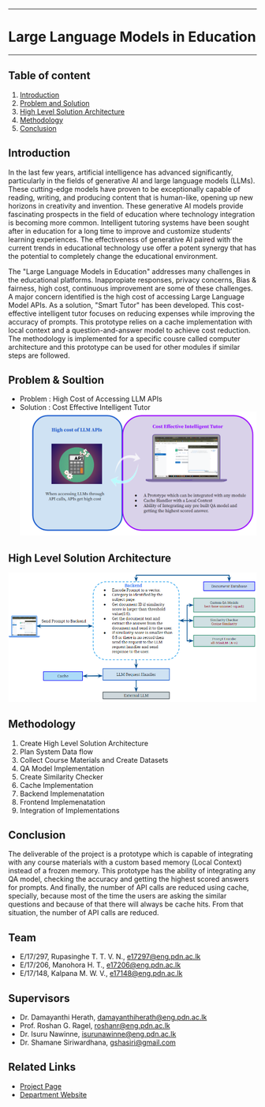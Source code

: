 ___
# Large Language Models in Education
___

## Table of content

1. [Introduction](#introduction)
2. [Problem and Solution](#problem-and-solution)
3. [High Level Solution Architecture](#high-level-solution-architecture)
4. [Methodology](#methodology)
5. [Conclusion](#conclusion)

## Introduction
In the last few years, artificial intelligence has advanced significantly, particularly in the fields of generative AI and large language models (LLMs). These cutting-edge models have proven to be exceptionally capable of reading, writing, and producing content that is human-like, opening up new horizons in creativity and invention. These generative AI models provide fascinating prospects in the field of education where technology integration is becoming more common. Intelligent tutoring systems have been sought after in education for a long time to improve and customize students’ learning experiences. The effectiveness of generative AI paired with the current trends in educational technology use offer a potent synergy that has the potential to completely change the educational environment.

The "Large Language Models in Education" addresses many challenges in the educational platforms. Inappropiate responses, privacy concerns, Bias & fairness, high cost, continuous improvement are some of these challenges. A major concern identified is the high cost of accessing Large Language Model APIs. As a solution, "Smart Tutor" has been developed. This cost-effective intelligent tutor focuses on reducing expenses while improving the accuracy of prompts. This prototype relies on a cache implementation with local context and a question-and-answer model to achieve cost reduction. The methodology is implemented for a specific cousre called computer architecture and this prototype can be used for other modules if similar steps are followed.

## Problem & Soultion
- Problem : High Cost of Accessing LLM APIs
- Solution : Cost Effective Intelligent Tutor
![diagram](./docs/images/problem_and_solution.PNG)

## High Level Solution Architecture
![diagram](./docs/images/high_level_architecture_diagram.PNG)

## Methodology
1. Create High Level Solution Architecture
2. Plan System Data flow
3. Collect Course Materials and Create Datasets
4. QA Model Implementation
5. Create Similarity Checker
6. Cache Implementation
7. Backend Implemenatation
8. Frontend Implemenatation
9. Integration of Implementations

## Conclusion
The deliverable of the project is a prototype which is capable of integrating with any course materials with a custom based memory (Local Context) instead of a frozen memory. This prototype has the ability of integrating any QA model, checking the accuracy and getting the highest scored answers for prompts. And finally, the number of API calls are reduced using cache, specially, because most of the time the users are asking the similar questions and because of that there will always be cache hits. From that situation, the number of API calls are reduced. 

## Team

- E/17/297, Rupasinghe T. T. V. N., [e17297@eng.pdn.ac.lk](mailto:e17297@eng.pdn.ac.lk)
- E/17/206, Manohora H. T., [e17206@eng.pdn.ac.lk](mailto:e17206@eng.pdn.ac.lk)
- E/17/148, Kalpana M. W. V., [e17148@eng.pdn.ac.lk](mailto:e17148@eng.pdn.ac.lk)

## Supervisors

- Dr. Damayanthi Herath, [damayanthiherath@eng.pdn.ac.lk](mailto:damayanthiherath@eng.pdn.ac.lk)
- Prof. Roshan G. Ragel, [roshanr@eng.pdn.ac.lk](mailto:roshanr@eng.pdn.ac.lk)
- Dr. Isuru Nawinne, [isurunawinne@eng.pdn.ac.lk](mailto:isurunawinne@eng.pdn.ac.lk)
- Dr. Shamane Siriwardhana, [gshasiri@gmail.com](mailto:gshasiri@gmail.com)

## Related Links
- [Project Page](https://cepdnaclk.github.io/e17-4yp-Large-Language-Models-in-Education/)
- [Department Website](http://www.ce.pdn.ac.lk/)

